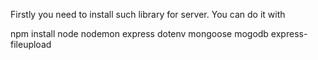 Firstly you need to install such library for server. You can do it with

npm install node nodemon express dotenv mongoose mogodb express-fileupload
